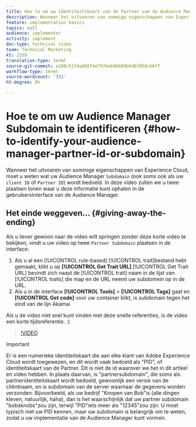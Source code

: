 ```yaml
---
title: Hoe te om uw identiteitskaart van de Partner van de Audience Manager of Subdomain te identificeren
description: Wanneer het uitvoeren van sommige eigenschappen van Experience Cloud, moet u weten wat uw Audience Manager "identiteitskaart van de Partner"is (soms ook als uw "cliënt ID"of "Subdomain"wordt bedoeld). In deze video tonen we u twee plaatsen waar u deze id kunt ophalen in de gebruikersinterface van de Audience Manager.
feature: implementation basics
topics: null
audience: implementer
activity: implement
doc-type: technical video
team: Technical Marketing
kt: 2359
translation-type: tm+mt
source-git-commit: a108c51fdad66f4e7974eb96609b6d8f058cb6ff
workflow-type: tm+mt
source-wordcount: '331'
ht-degree: 0%

---
```



# Hoe te om uw Audience Manager Subdomain te identificeren {#how-to-identify-your-audience-manager-partner-id-or-subdomain}

Wanneer het uitvoeren van sommige eigenschappen van Experience Cloud, moet u weten wat uw Audience Manager `Subdomain` (ook soms ook als uw `client ID` of `Partner ID`) wordt bedoeld. In deze video zullen we u twee plaatsen tonen waar u deze informatie kunt ophalen in de gebruikersinterface van de Audience Manager.

## Het einde weggeven... {#giving-away-the-ending}

Als u liever gewoon naar de video wilt springen zonder deze korte video te bekijken, vindt u uw video op twee `Partner Subdomain` plaatsen in de interface:

1. Als u al een [!UICONTROL rule-based] [!UICONTROL trait]bestand hebt gemaakt, klikt u op **[!UICONTROL Get Trait URL]**
   [!UICONTROL Get Trait URL] bevindt zich naast de [!UICONTROL trait] naam in de lijst van [!UICONTROL traits] die map en de URL neemt uw subdomein op in de URL.
1. Als u in de interface **[!UICONTROL Tools]** > **[!UICONTROL Tags]** gaat en **[!UICONTROL Get code]** voor uw container klikt, is subdomain tegen het eind van de lijn Akamai

Als u de video niet snel kunt vinden met deze snelle referenties, is de video een korte tijdsreferentie. :)

>[!VIDEO](https://video.tv.adobe.com/v/25922/?quality=12)

>[!IMPORTANT]
>
>Er is een numerieke identiteitskaart die aan elke klant van Adobe Experience Cloud wordt toegewezen, en dit wordt vaak bedoeld als &quot;PID&quot;, of identiteitskaart van de Partner. Dit is niet de id waarover we het in dit artikel en video hebben. In plaats daarvan, is &quot;partnersubdomain&quot;, die soms als partneridentiteitskaart wordt bedoeld, gewoonlijk een versie van de cliëntnaam, en is subdomain van de server waarnaar de gegevens worden verzonden. Bijvoorbeeld, als uw bedrijf &quot;Knopen van Bob&quot;is (alle dingen kleven, natuurlijk, haha), dan is het waarschijnlijk dat uw partner subdomain &quot;bobsknobs&quot;zou zijn, terwijl &quot;PID&quot;iets meer als &quot;12345&quot;zou zijn. U moet typisch niet uw PID kennen, maar uw subdomain is belangrijk om te weten, zodat u uw implementatie van de Audience Manager kunt vormen.

